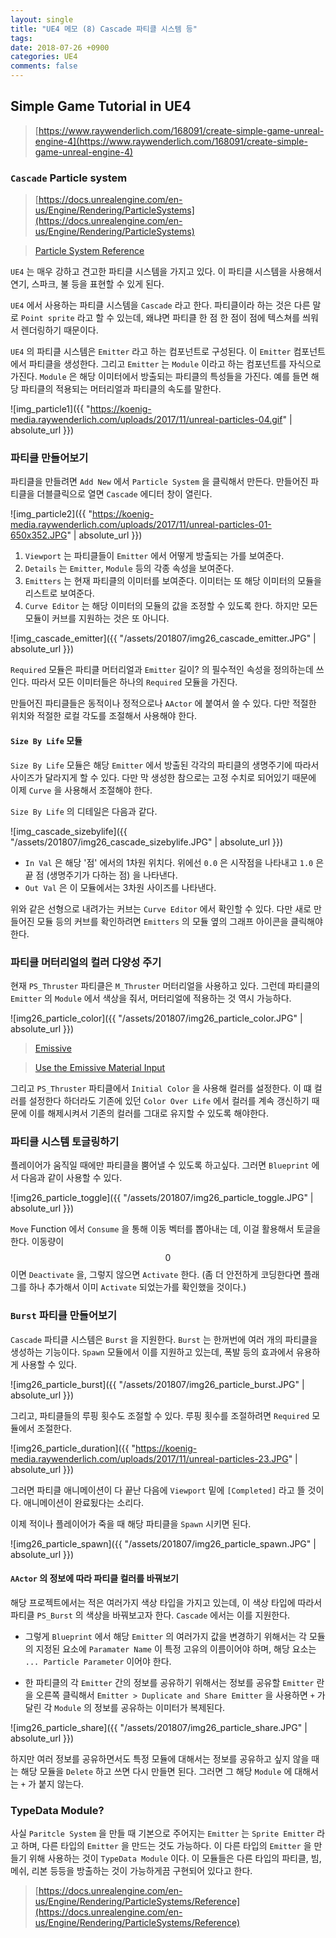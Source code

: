 ```yaml
---
layout: single
title: "UE4 메모 (8) Cascade 파티클 시스템 등"
tags: 
date: 2018-07-26 +0900
categories: UE4
comments: false
---
```

<script type="text/javascript"
    src="http://cdn.mathjax.org/mathjax/latest/MathJax.js?config=TeX-AMS-MML_HTMLorMML">
</script>

## Simple Game Tutorial in UE4

> [https://www.raywenderlich.com/168091/create-simple-game-unreal-engine-4](https://www.raywenderlich.com/168091/create-simple-game-unreal-engine-4)

### `Cascade` Particle system

> [https://docs.unrealengine.com/en-us/Engine/Rendering/ParticleSystems](https://docs.unrealengine.com/en-us/Engine/Rendering/ParticleSystems)

> [Particle System Reference](https://docs.unrealengine.com/en-us/Engine/Rendering/ParticleSystems/Reference)

`UE4` 는 매우 강하고 견고한 파티클 시스템을 가지고 있다. 이 파티클 시스템을 사용해서 연기, 스파크, 불 등을 표현할 수 있게 된다.

`UE4` 에서 사용하는 파티클 시스템을 `Cascade` 라고 한다. 파티클이라 하는 것은 다른 말로 `Point sprite` 라고 할 수 있는데, 왜냐면 파티클 한 점 한 점이 점에 텍스쳐를 씌워서 렌더링하기 때문이다.

`UE4` 의 파티클 시스템은 `Emitter` 라고 하는 컴포넌트로 구성된다. 이 `Emitter` 컴포넌트에서 파티클을 생성한다. 그리고 `Emitter` 는 `Module` 이라고 하는 컴포넌트를 자식으로 가진다. `Module` 은 해당 이미터에서 방출되는 파티클의 특성들을 가진다. 예를 들면 해당 파티클의 적용되는 머터리얼과 파티클의 속도를 말한다.

![img_particle1]({{ "https://koenig-media.raywenderlich.com/uploads/2017/11/unreal-particles-04.gif" | absolute_url }})

### 파티클 만들어보기

파티클을 만들려면 `Add New` 에서 `Particle System` 을 클릭해서 만든다. 만들어진 파티클을 더블클릭으로 열면 `Cascade` 에디터 창이 열린다.

![img_particle2]({{ "https://koenig-media.raywenderlich.com/uploads/2017/11/unreal-particles-01-650x352.JPG" | absolute_url }})

1. `Viewport` 는 파티클들이 `Emitter` 에서 어떻게 방출되는 가를 보여준다.
2. `Details` 는 `Emitter`, `Module` 등의 각종 속성을 보여준다.
3. `Emitters` 는 현재 파티클의 이미터를 보여준다. 이미터는 또 해당 이미터의 모듈을 리스트로 보여준다.
4. `Curve Editor` 는 해당 이미터의 모듈의 값을 조정할 수 있도록 한다. 하지만 모든 모듈이 커브를 지원하는 것은 또 아니다.

![img_cascade_emitter]({{ "/assets/201807/img26_cascade_emitter.JPG" | absolute_url }})

`Required` 모듈은 파티클 머터리얼과 `Emitter` 길이? 의 필수적인 속성을 정의하는데 쓰인다. 따라서 모든 이미터들은 하나의 `Required` 모듈을 가진다.

만들어진 파티클들은 동적이나 정적으로나 `AActor` 에 붙여서 쓸 수 있다. 다만 적절한 위치와 적절한 로컬 각도를 조절해서 사용해야 한다.

#### `Size By Life` 모듈

`Size By Life` 모듈은 해당 `Emitter` 에서 방출된 각각의 파티클의 생명주기에 따라서 사이즈가 달라지게 할 수 있다. 다만 막 생성한 참으로는 고정 수치로 되어있기 때문에 이제 `Curve` 을 사용해서 조절해야 한다.

`Size By Life` 의 디테일은 다음과 같다.

![img_cascade_sizebylife]({{ "/assets/201807/img26_cascade_sizebylife.JPG" | absolute_url }})

* `In Val` 은 해당 '점' 에서의 1차원 위치다. 위에선 `0.0` 은 시작점을 나타내고 `1.0` 은 끝 점 (생명주기가 다하는 점) 을 나타낸다.
* `Out Val` 은 이 모듈에서는 3차원 사이즈를 나타낸다.

위와 같은 선형으로 내려가는 커브는 `Curve Editor` 에서 확인할 수 있다. 다만 새로 만들어진 모듈 등의 커브를 확인하려면 `Emitters` 의 모듈 옆의 그래프 아이콘을 클릭해야 한다.

### 파티클 머터리얼의 컬러 다양성 주기

현재 `PS_Thruster` 파티클은 `M_Thruster` 머터리얼을 사용하고 있다. 그런데 파티클의 `Emitter` 의 `Module` 에서 색상을 줘서, 머터리얼에 적용하는 것 역시 가능하다.

![img26_particle_color]({{ "/assets/201807/img26_particle_color.JPG" | absolute_url }})

> [Emissive](https://docs.unrealengine.com/en-us/Resources/ContentExamples/MaterialNodes/1_5)

> [Use the Emissive Material Input](https://docs.unrealengine.com/en-us/Engine/Rendering/Materials/HowTo/EmissiveGlow)

그리고 `PS_Thruster` 파티클에서 `Initial Color` 을 사용해 컬러를 설정한다. 이 떄 컬러를 설정한다 하더라도 기존에 있던 `Color Over Life` 에서 컬러를 계속 갱신하기 때문에 이를 해제시켜서 기존의 컬러를 그대로 유지할 수 있도록 해야한다.

### 파티클 시스템 토글링하기

플레이어가 움직일 때에만 파티클을 뿜어낼 수 있도록 하고싶다. 그러면 `Blueprint` 에서 다음과 같이 사용할 수 있다.

![img26_particle_toggle]({{ "/assets/201807/img26_particle_toggle.JPG" | absolute_url }})

`Move` Function 에서 `Consume` 을 통해 이동 벡터를 뽑아내는 데, 이걸 활용해서 토글을 한다. 이동량이 $$ 0 $$ 이면 `Deactivate` 을, 그렇지 않으면 `Activate` 한다. (좀 더 안전하게 코딩한다면 플래그를 하나 추가해서 이미 `Activate` 되었는가를 확인했을 것이다.)

### `Burst` 파티클 만들어보기

`Cascade` 파티클 시스템은 `Burst` 을 지원한다. `Burst` 는 한꺼번에 여러 개의 파티클을 생성하는 기능이다. `Spawn` 모듈에서 이를 지원하고 있는데, 폭발 등의 효과에서 유용하게 사용할 수 있다.

![img26_particle_burst]({{ "/assets/201807/img26_particle_burst.JPG" | absolute_url }})

그리고, 파티클들의 루핑 횟수도 조절할 수 있다. 루핑 횟수를 조절하려면 `Required` 모듈에서 조절한다.

![img26_particle_duration]({{ "https://koenig-media.raywenderlich.com/uploads/2017/11/unreal-particles-23.JPG" | absolute_url }})

그러면 파티클 애니메이션이 다 끝난 다음에 `Viewport` 밑에 `[Completed]` 라고 뜰 것이다. 애니메이션이 완료됬다는 소리다.

이제 적이나 플레이어가 죽을 때 해당 파티클을 `Spawn` 시키면 된다. 

![img26_particle_spawn]({{ "/assets/201807/img26_particle_spawn.JPG" | absolute_url }})

#### `AActor` 의 정보에 따라 파티클 컬러를 바꿔보기

해당 프로젝트에서는 적은 여러가지 색상 타입을 가지고 있는데, 이 색상 타입에 따라서 파티클 `PS_Burst` 의 색상을 바꿔보고자 한다. `Cascade` 에서는 이를 지원한다.

* 그렇게 `Blueprint` 에서 해당 `Emitter` 의 여러가지 값을 변경하기 위해서는 각 모듈의 지정된 요소에 `Paramater Name` 이 특정 고유의 이름이어야 하며, 해당 요소는 `... Particle Parameter` 이어야 한다.

* 한 파티클의 각 `Emitter` 간의 정보를 공유하기 위해서는 정보를 공유할 `Emitter` 란을 오른쪽 클릭해서 `Emitter > Duplicate and Share Emitter` 을 사용하면 `+` 가 달린 각 `Module` 의 정보를 공유하는 이미터가 복제된다.

![img26_particle_share]({{ "/assets/201807/img26_particle_share.JPG" | absolute_url }})

하지만 여러 정보를 공유하면서도 특정 모듈에 대해서는 정보를 공유하고 싶지 않을 때는 해당 모듈을 `Delete` 하고 쓰면 다시 만들면 된다. 그러면 그 해당 `Module` 에 대해서는 `+` 가 붙지 않는다.

### TypeData Module?

사실 `Paritcle System` 을 만들 때 기본으로 주어지는 `Emitter` 는 `Sprite Emitter` 라고 하며, 다른 타입의 `Emitter` 을 만드는 것도 가능하다. 이 다른 타입의 `Emitter` 을 만들기 위해 사용하는 것이 `TypeData Module` 이다. 이 모듈들은 다른 타입의 파티클, 빔, 메쉬, 리본 등등을 방출하는 것이 가능하게끔 구현되어 있다고 한다.

> [https://docs.unrealengine.com/en-us/Engine/Rendering/ParticleSystems/Reference](https://docs.unrealengine.com/en-us/Engine/Rendering/ParticleSystems/Reference)

